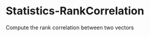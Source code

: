 Statistics-RankCorrelation
==========================

Compute the rank correlation between two vectors
